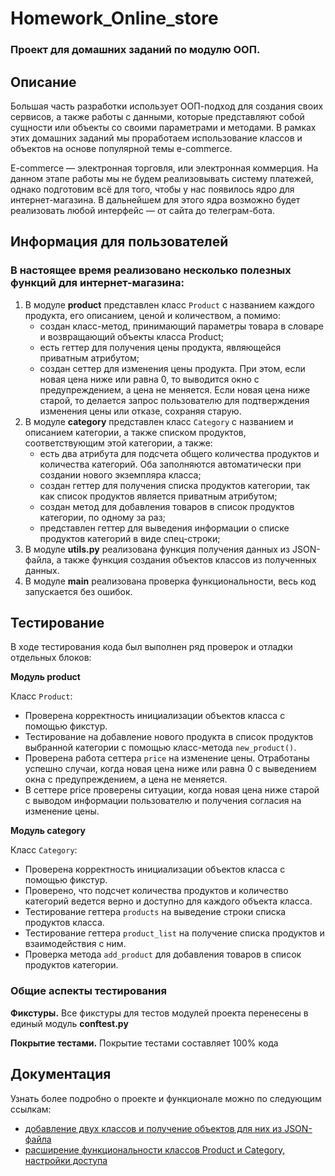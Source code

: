 # Homework_Online_store
### Проект для домашних заданий по модулю ООП.

## Описание
Большая часть разработки использует ООП-подход для создания своих сервисов, а также работы с данными, которые представляют собой сущности или объекты со своими параметрами и методами. 
В рамках этих домашних заданий мы проработаем использование классов и объектов на основе популярной темы e-commerce.

E-commerce — электронная торговля, или электронная коммерция. На данном этапе работы мы не будем реализовывать систему платежей, однако подготовим всё для того, чтобы у нас появилось ядро для интернет-магазина. 
В дальнейшем для этого ядра возможно будет реализовать любой интерфейс — от сайта до телеграм-бота.

## Информация для пользователей
### В настоящее время реализовано несколько полезных функций для интернет-магазина:
1) В модуле **product** представлен класс `Product` с названием каждого продукта, его описанием, ценой и количеством, а помимо:
    + создан класс-метод, принимающий параметры товара в словаре и возвращающий объекты класса Product;
    + есть геттер для получения цены продукта, являющейся приватным атрибутом;
    + создан сеттер для изменения цены продукта. При этом, если новая цена ниже или равна 0, то выводится окно с предупреждением, а цена не меняется.
    Если новая цена ниже старой, то делается запрос пользователю для подтверждения изменения цены или отказе, сохраняя старую.
2) В модуле **category** представлен класс `Category` с названием и описанием категории, а также списком продуктов, соответствующим этой категории, а также:
    + есть два атрибута для подсчета общего количества продуктов и количества категорий. Оба заполняются автоматически при создании нового экземпляра класса;
    + создан геттер для получения списка продуктов категории, так как список продуктов является приватным атрибутом;
    + создан метод для добавления товаров в список продуктов категории, по одному за раз;
    + представлен геттер для выведения информации о списке продуктов категорий в виде спец-строки;
3) В модуле **utils.py** реализована функция получения данных из JSON-файла, а также функция создания объектов классов из полученных данных.
4) В модуле **main** реализована проверка функциональности, весь код запускается без ошибок.

## Тестирование
В ходе тестирования кода был выполнен ряд проверок и отладки отдельных блоков:

**Модуль product**

Класс `Product`:
+ Проверена корректность инициализации объектов класса с помощью фикстур.
+ Тестирование на добавление нового продукта в список продуктов выбранной категории с помощью класс-метода `new_product()`.
+ Проверена работа сеттера `price` на изменение цены. Отработаны успешно случаи, когда новая цена ниже или равна 0 с выведением окна с предупреждением, а цена не меняется.
+ В сеттере price проверены ситуации, когда новая цена ниже старой с выводом информации пользователю и получения согласия на изменение цены.

**Модуль category**

Класс `Category`:
+ Проверена корректность инициализации объектов класса с помощью фикстур.
+ Проверено, что подсчет количества продуктов и количество категорий ведется верно и доступно для каждого объекта класса.
+ Тестирование геттера `products` на выведение строки списка продуктов класса.
+ Тестирование геттера `product_list` на получение списка продуктов и взаимодействия с ним.
+ Проверка метода `add_product` для добавления товаров в список продуктов категории.

### Общие аспекты тестирования
**Фикстуры.** 
Все фикстуры для тестов модулей проекта перенесены в единый модуль **conftest.py**

**Покрытие тестами.** 
Покрытие тестами составляет 100% кода

## Документация
Узнать более подробно о проекте и функционале можно по следующим ссылкам:
- [добавление двух классов и получение объектов для них из JSON-файла](Homework_14.1.md)
- [расширение функциональности классов Product и Category, настройки доступа](Homework_14.2.md)
